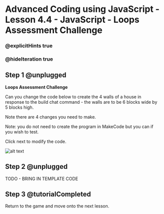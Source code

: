 # Advanced Coding using JavaScript - Lesson 4.4 - JavaScript - Loops Assessment Challenge

### @explicitHints true
### @hideIteration true

## Step 1 @unplugged
**Loops Assessment Challenge**

Can you change the code below to create the 4 walls of a house in response to the build chat command - the walls are to be 6 blocks wide by 5 blocks high.

Note there are 4 changes you need to make.

Note: you do not need to create the program in MakeCode but you can if you wish to test.

Click next to modify the code.

![alt text](https://advancedjs.codingcredentials.com/Lesson4/4.4/images/1.jpg?raw=true "Challenge")

## Step 2 @unplugged
TODO - BRING IN TEMPLATE CODE


## Step 3 @tutorialCompleted
Return to the game and move onto the next lesson.